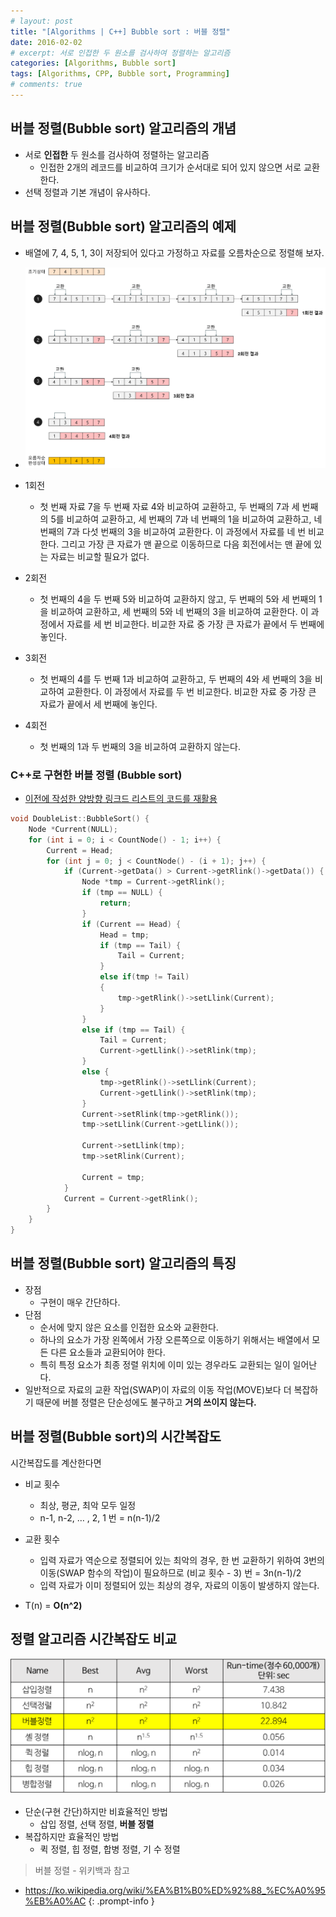 ```yaml
---
# layout: post
title: "[Algorithms | C++] Bubble sort : 버블 정렬"
date: 2016-02-02
# excerpt: 서로 인접한 두 원소를 검사하여 정렬하는 알고리즘
categories: [Algorithms, Bubble sort]
tags: [Algorithms, CPP, Bubble sort, Programming]
# comments: true
---
```


## 버블 정렬(Bubble sort) 알고리즘의 개념

- 서로 **인접한** 두 원소를 검사하여 정렬하는 알고리즘
  - 인접한 2개의 레코드를 비교하여 크기가 순서대로 되어 있지 않으면 서로 교환한다.
- 선택 정렬과 기본 개념이 유사하다.


## 버블 정렬(Bubble sort) 알고리즘의 예제

- 배열에 7, 4, 5, 1, 3이 저장되어 있다고 가정하고 자료를 오름차순으로 정렬해 보자.

- ![](/images/algorithms/bubble-sort/bubble-sort.png)

- 1회전
  - 첫 번째 자료 7을 두 번째 자료 4와 비교하여 교환하고, 두 번째의 7과 세 번째의 5를 비교하여 교환하고, 세 번째의 7과 네 번째의 1을 비교하여 교환하고, 네 번째의 7과 다섯 번째의 3을 비교하여 교환한다. 이 과정에서 자료를 네 번 비교한다. 그리고 가장 큰 자료가 맨 끝으로 이동하므로 다음 회전에서는 맨 끝에 있는 자료는 비교할 필요가 없다.
- 2회전
  - 첫 번째의 4을 두 번째 5와 비교하여 교환하지 않고, 두 번째의 5와 세 번째의 1을 비교하여 교환하고, 세 번째의 5와 네 번째의 3을 비교하여 교환한다. 이 과정에서 자료를 세 번 비교한다. 비교한 자료 중 가장 큰 자료가 끝에서 두 번째에 놓인다.
- 3회전
  - 첫 번째의 4를 두 번째 1과 비교하여 교환하고, 두 번째의 4와 세 번째의 3을 비교하여 교환한다. 이 과정에서 자료를 두 번 비교한다. 비교한 자료 중 가장 큰 자료가 끝에서 세 번째에 놓인다.
- 4회전
  - 첫 번째의 1과 두 번째의 3을 비교하여 교환하지 않는다.

### C++로 구현한 버블 정렬 (Bubble sort)

- [이전에 작성한 양방향 링크드 리스트의 코드를 재활용](https://kyungryeol-yoon.github.io/posts/data-structures-linked-list-array/)

```c++
void DoubleList::BubbleSort() {
	Node *Current(NULL);
	for (int i = 0; i < CountNode() - 1; i++) {
		Current = Head;
		for (int j = 0; j < CountNode() - (i + 1); j++) {
			if (Current->getData() > Current->getRlink()->getData()) {
				Node *tmp = Current->getRlink();
				if (tmp == NULL) {
					return;
				}
				if (Current == Head) {
					Head = tmp;
					if (tmp == Tail) {
						Tail = Current;
					}
					else if(tmp != Tail)
					{
						tmp->getRlink()->setLlink(Current);
					}
				}
				else if (tmp == Tail) {
					Tail = Current;
					Current->getLlink()->setRlink(tmp);
				}
				else {
					tmp->getRlink()->setLlink(Current);
					Current->getLlink()->setRlink(tmp);
				}
				Current->setRlink(tmp->getRlink());
				tmp->setLlink(Current->getLlink());

				Current->setLlink(tmp);
				tmp->setRlink(Current);

				Current = tmp;
			}
			Current = Current->getRlink();
		}
	}
}
```

## 버블 정렬(Bubble sort) 알고리즘의 특징

- 장점
  - 구현이 매우 간단하다.
- 단점
  - 순서에 맞지 않은 요소를 인접한 요소와 교환한다.
  - 하나의 요소가 가장 왼쪽에서 가장 오른쪽으로 이동하기 위해서는 배열에서 모든 다른 요소들과 교환되어야 한다.
  - 특히 특정 요소가 최종 정렬 위치에 이미 있는 경우라도 교환되는 일이 일어난다.
- 일반적으로 자료의 교환 작업(SWAP)이 자료의 이동 작업(MOVE)보다 더 복잡하기 때문에 버블 정렬은 단순성에도 불구하고 **거의 쓰이지 않는다.**

## 버블 정렬(Bubble sort)의 시간복잡도

시간복잡도를 계산한다면
- 비교 횟수
  - 최상, 평균, 최악 모두 일정
  - n-1, n-2, … , 2, 1 번 = n(n-1)/2
- 교환 횟수
  - 입력 자료가 역순으로 정렬되어 있는 최악의 경우, 한 번 교환하기 위하여 3번의 이동(SWAP 함수의 작업)이 필요하므로 (비교 횟수 - 3) 번 = 3n(n-1)/2
  - 입력 자료가 이미 정렬되어 있는 최상의 경우, 자료의 이동이 발생하지 않는다.

- T(n) = **O(n^2)**

## 정렬 알고리즘 시간복잡도 비교

![](/images/algorithms/bubble-sort/sort-time-complexity.png)

- 단순(구현 간단)하지만 비효율적인 방법
  - 삽입 정렬, 선택 정렬, **버블 정렬**
- 복잡하지만 효율적인 방법
  - 퀵 정렬, 힙 정렬, 합병 정렬, 기  수 정렬

> 버블 정렬 - 위키백과 참고
- <https://ko.wikipedia.org/wiki/%EA%B1%B0%ED%92%88_%EC%A0%95%EB%A0%AC>
{: .prompt-info }